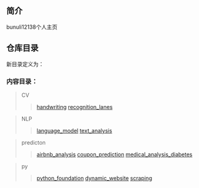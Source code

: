## 简介
bunuli12138个人主页

## 仓库目录
新目录定义为：
### 内容目录：
>CV
>> [handwriting]()
>> [recognition_lanes]()
>> []()

>NLP
>> [language_model]()
>> [text_analysis]()
>> []()

>predicton
>> [airbnb_analysis]()
>> [coupon_prediction]()
>> [medical_analysis_diabetes]()

> py
>> [python_foundation]()
>> [dynamic_website]()
>> [scraping]()
